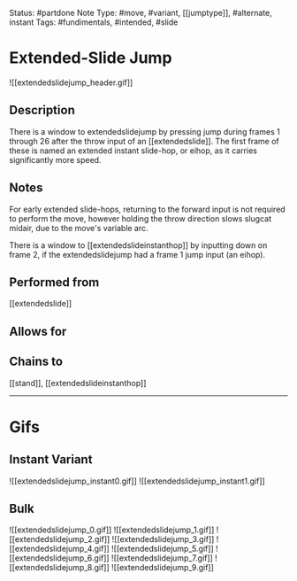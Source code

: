 Status: #partdone
Note Type: #move, #variant, [[jumptype]], #alternate, instant
Tags: #fundimentals, #intended, #slide 

# Extended-Slide Jump
![[extendedslidejump_header.gif]]
## Description
There is a window to extendedslidejump by pressing jump during frames 1 through 26 after the throw input of an [[extendedslide]]. The first frame of these is named an extended instant slide-hop, or eihop, as it carries significantly more speed.

## Notes
For early extended slide-hops, returning to the forward input is not required to perform the move, however holding the throw direction slows slugcat midair, due to the move's variable arc.

There is a window to [[extendedslideinstanthop]] by inputting down on frame 2, if the extendedslidejump had a frame 1 jump input (an eihop).

## Performed from
[[extendedslide]]

## Allows for


## Chains to
[[stand]], [[extendedslideinstanthop]]

___
# Gifs
## Instant Variant
![[extendedslidejump_instant0.gif]]
![[extendedslidejump_instant1.gif]]
## Bulk
![[extendedslidejump_0.gif]]
![[extendedslidejump_1.gif]]
![[extendedslidejump_2.gif]]
![[extendedslidejump_3.gif]]
![[extendedslidejump_4.gif]]
![[extendedslidejump_5.gif]]
![[extendedslidejump_6.gif]]
![[extendedslidejump_7.gif]]
![[extendedslidejump_8.gif]]
![[extendedslidejump_9.gif]]